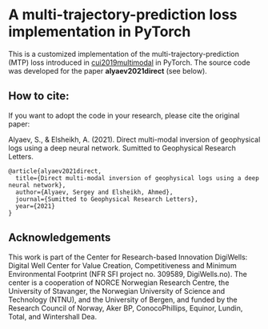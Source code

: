 # A multi-trajectory-prediction loss implementation in PyTorch

This is a customized implementation of the multi-trajectory-prediction (MTP) loss introduced in [cui2019multimodal](https://arxiv.org/abs/1809.10732) in PyTorch. The source code was developed for the paper **alyaev2021direct** (see below).

## How to cite:

If you want to adopt the code in your research, please cite the original paper:

Alyaev, S., & Elsheikh, A. (2021).  Direct multi-modal inversion of geophysical logs using a deep neural network. Sumitted to Geophysical Research Letters.

```
@article{alyaev2021direct,
  title={Direct multi-modal inversion of geophysical logs using a deep neural network},
  author={Alyaev, Sergey and Elsheikh, Ahmed},
  journal={Sumitted to Geophysical Research Letters},
  year={2021}
}
```

## Acknowledgements

This work is part of the Center for Research-based Innovation DigiWells: Digital Well Center for Value Creation, Competitiveness and Minimum Environmental Footprint (NFR SFI project no. 309589, DigiWells.no). The center is a cooperation of NORCE Norwegian Research Centre, the University of Stavanger, the Norwegian University of Science and Technology (NTNU), and the University of Bergen, and funded by the Research Council of Norway, Aker BP, ConocoPhillips, Equinor, Lundin, Total, and Wintershall Dea.
